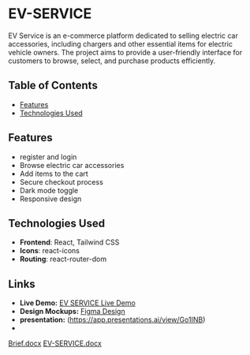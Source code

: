 # EV-SERVICE

EV Service is an e-commerce platform dedicated to selling electric car accessories, including chargers and other essential items for electric vehicle owners. The project aims to provide a user-friendly interface for customers to browse, select, and purchase products efficiently.

## Table of Contents

- [Features](#features)
- [Technologies Used](#technologies-used)

## Features

- register and login
- Browse electric car accessories
- Add items to the cart
- Secure checkout process
- Dark mode toggle
- Responsive design

## Technologies Used

- **Frontend**: React, Tailwind CSS
- **Icons**: react-icons
- **Routing**: react-router-dom

## Links

- **Live Demo:** [EV SERVICE Live Demo]()
- **Design Mockups:** [Figma Design]()
- **presentation:** (https://app.presentations.ai/view/Go1INB)
- 
[Brief.docx](https://github.com/user-attachments/files/17531617/Brief.docx)
[EV-SERVICE.docx](https://github.com/user-attachments/files/17531616/EV-SERVICE.docx)

